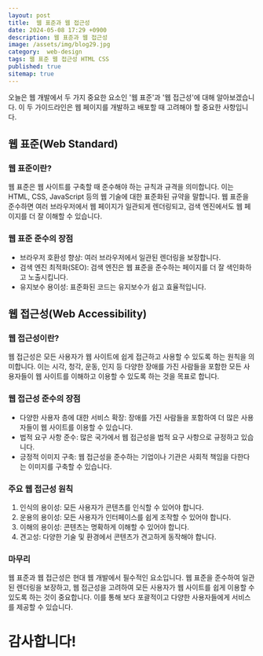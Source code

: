```yaml
---
layout: post
title:  웹 표준과 웹 접근성
date: 2024-05-08 17:29 +0900
description: 웹 표준과 웹 접근성
image: /assets/img/blog29.jpg
category:  web-design 
tags: 웹 표준 웹 접근성 HTML CSS
published: true
sitemap: true
---
```


오늘은 웹 개발에서 두 가지 중요한 요소인 '웹 표준'과 '웹 접근성'에 대해 알아보겠습니다. 이 두 가이드라인은 웹 페이지를 개발하고 배포할 때 고려해야 할 중요한 사항입니다.

## 웹 표준(Web Standard)

### 웹 표준이란?
웹 표준은 웹 사이트를 구축할 때 준수해야 하는 규칙과 규격을 의미합니다. 이는 HTML, CSS, JavaScript 등의 웹 기술에 대한 표준화된 규약을 말합니다. 웹 표준을 준수하면 여러 브라우저에서 웹 페이지가 일관되게 렌더링되고, 검색 엔진에서도 웹 페이지를 더 잘 이해할 수 있습니다.

### 웹 표준 준수의 장점
- 브라우저 호환성 향상: 여러 브라우저에서 일관된 렌더링을 보장합니다.
- 검색 엔진 최적화(SEO): 검색 엔진은 웹 표준을 준수하는 페이지를 더 잘 색인화하고 노출시킵니다.
- 유지보수 용이성: 표준화된 코드는 유지보수가 쉽고 효율적입니다.

## 웹 접근성(Web Accessibility)

### 웹 접근성이란?
웹 접근성은 모든 사용자가 웹 사이트에 쉽게 접근하고 사용할 수 있도록 하는 원칙을 의미합니다. 이는 시각, 청각, 운동, 인지 등 다양한 장애를 가진 사람들을 포함한 모든 사용자들이 웹 사이트를 이해하고 이용할 수 있도록 하는 것을 목표로 합니다.

### 웹 접근성 준수의 장점
- 다양한 사용자 층에 대한 서비스 확장: 장애를 가진 사람들을 포함하여 더 많은 사용자들이 웹 사이트를 이용할 수 있습니다.
- 법적 요구 사항 준수: 많은 국가에서 웹 접근성을 법적 요구 사항으로 규정하고 있습니다.
- 긍정적 이미지 구축: 웹 접근성을 준수하는 기업이나 기관은 사회적 책임을 다한다는 이미지를 구축할 수 있습니다.

### 주요 웹 접근성 원칙
1. 인식의 용이성: 모든 사용자가 콘텐츠를 인식할 수 있어야 합니다.
2. 운용의 용이성: 모든 사용자가 인터페이스를 쉽게 조작할 수 있어야 합니다.
3. 이해의 용이성: 콘텐츠는 명확하게 이해할 수 있어야 합니다.
4. 견고성: 다양한 기술 및 환경에서 콘텐츠가 견고하게 동작해야 합니다.


### 마무리
웹 표준과 웹 접근성은 현대 웹 개발에서 필수적인 요소입니다. 웹 표준을 준수하여 일관된 렌더링을 보장하고, 웹 접근성을 고려하여 모든 사용자가 웹 사이트를 쉽게 이용할 수 있도록 하는 것이 중요합니다. 이를 통해 보다 포괄적이고 다양한 사용자들에게 서비스를 제공할 수 있습니다.

# 감사합니다!
